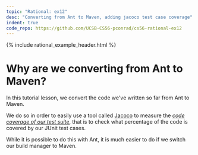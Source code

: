 ```yaml
---
topic: "Rational: ex12"
desc: "Converting from Ant to Maven, adding jacoco test case coverage"
indent: true
code_repo: https://github.com/UCSB-CS56-pconrad/cs56-rational-ex12
---
```



{% include rational_example_header.html %}

# Why are we converting from Ant to Maven?

In this tutorial lesson, we convert the code we've written so far from Ant to Maven.

We do so in order to easily use a tool called [Jacoco](https://ucsb-cs56-pconrad.github.io/topics/testing_jacoco_via_maven/) to measure the <i>[code coverage of our test suite](https://ucsb-cs56-pconrad.github.io/topics/testing/)</i>, that is to check what percentage of the code is covered by our JUnit test cases.    

While it is possible to do this with Ant, it is much easier to do if we switch our build manager to Maven.

